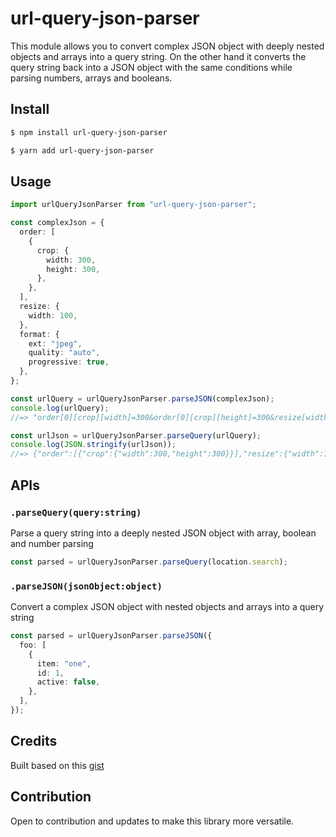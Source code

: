 # url-query-json-parser

This module allows you to convert complex JSON object with deeply nested objects and arrays into a query string. On the other hand it converts the query string back into a JSON object with the same conditions while parsing numbers, arrays and booleans.

## Install

```bash
$ npm install url-query-json-parser
```

```bash
$ yarn add url-query-json-parser
```

## Usage

```typescript
import urlQueryJsonParser from "url-query-json-parser";

const complexJson = {
  order: [
    {
      crop: {
        width: 300,
        height: 300,
      },
    },
  ],
  resize: {
    width: 100,
  },
  format: {
    ext: "jpeg",
    quality: "auto",
    progressive: true,
  },
};

const urlQuery = urlQueryJsonParser.parseJSON(complexJson);
console.log(urlQuery);
//=> "order[0][crop][width]=300&order[0][crop][height]=300&resize[width]=100&format[ext]=jpeg&format[quality]=auto&format[progressive]=TRUE"

const urlJson = urlQueryJsonParser.parseQuery(urlQuery);
console.log(JSON.stringify(urlJson));
//=> {"order":[{"crop":{"width":300,"height":300}}],"resize":{"width":100},"format":{"ext":"jpeg","quality":"auto","progressive":true}}
```

## APIs

### `.parseQuery(query:string)`

Parse a query string into a deeply nested JSON object with array, boolean and number parsing

```typescript
const parsed = urlQueryJsonParser.parseQuery(location.search);
```

### `.parseJSON(jsonObject:object)`

Convert a complex JSON object with nested objects and arrays into a query string

```typescript
const parsed = urlQueryJsonParser.parseJSON({
  foo: [
    {
      item: "one",
      id: 1,
      active: false,
    },
  ],
});
```

## Credits

Built based on this [gist](https://gist.github.com/christoph-jeanluc-schneider/dd0718b002976d0cac3b56d252c67b7a)

## Contribution

Open to contribution and updates to make this library more versatile.
